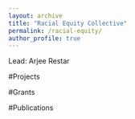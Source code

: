 ```yaml
---
layout: archive
title: "Racial Equity Collective"
permalink: /racial-equity/
author_profile: true
---
```

Lead: Arjee Restar

#Projects

#Grants

#Publications

